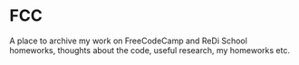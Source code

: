 # FCC
A place to archive my work on FreeCodeCamp and ReDi School homeworks, thoughts about the code, useful research, my homeworks etc.
